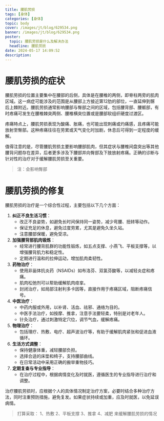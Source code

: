 ```yaml
---
title: 腰肌劳损
tags: [身体]
categories: [身体]
topic: body
cover: /images/jt/blog/629534.png
banner: /images/jt/blog/629534.png
poster:
  topic: 腰肌劳损是什么及解决办法
  headline: 腰肌劳损
date: 2024-05-17 14:09:52
description:
---
```


# 腰肌劳损的症状

腰肌劳损的位置主要集中在腰部的后侧，具体是在腰椎的两侧，即脊柱两旁的肌肉区域。这一病症可能涉及的范围是从腰部上方接近第12肋的部位，一直延伸到髂后上棘附近。腰肌劳损通常影响腰部与臀部之间的区域，包括腰背部、腰骶部，有时疼痛可发生在腰椎棘突两侧、腰椎横突位置或是腰部软组织硬度过渡区。

疼痛特点上，腰肌劳损表现为酸痛、胀痛，也可能出现刺痛或灼痛感，且疼痛可能放射至臀部。这种疼痛往往在劳累或天气变化时加剧，休息后可得到一定程度的缓解。

值得注意的是，尽管腰肌劳损主要影响腰部肌肉，但其症状与腰椎间盘突出等其他腰背问题存在差异，后者更多涉及下腰部并向臀部及下肢放射疼痛。正确的诊断与针对性的治疗对于缓解腰肌劳损至关重要。

> 注：会影响臀部

# 腰肌劳损的修复

腰肌劳损的治疗是一个综合性过程，主要包括以下几个方面：

1. **纠正不良生活习惯**：
   - 改正不良姿势，如避免长时间保持同一姿势，减少弯腰、扭转等动作。
   - 保证充足的休息，避免过度劳累，尤其是避免久坐久站。
   - 注意腰部保暖，避免受凉。
2. **加强腰背部肌肉锻炼**：
   - 经常进行腰背肌群的功能性锻炼，如五点支撑、小燕飞、平板支撑等，以增强腰背肌力和稳定性。
   - 定期进行温和的拉伸运动，增加肌肉柔韧性。
3. **药物治疗**：
   - 使用非甾体抗炎药（NSAIDs）如布洛芬、双氯芬酸等，以减轻炎症和疼痛。
   - 肌肉松弛剂可以帮助缓解肌肉痉挛。
   - 封闭治疗，如局部注射利多卡因等，直接作用于疼痛区域，阻断疼痛信号。
4. **中医治疗**：
   - 中药内服或外用，以补肾、活血、祛邪、通络为目的。
   - 中医手法治疗，如按摩、推拿，注意手法要轻柔，特别是对老年人。
   - 针灸治疗，通过刺激特定穴位，调节气血，缓解疼痛。
5. **物理治疗**：
   - 包括理疗、热敷、电疗、超声波治疗等，有助于缓解肌肉紧张和促进血液循环。
6. **生活方式调整**：
   - 保持健康体重，减轻腰部负担。
   - 选择合适的床垫和椅子，支持腰部曲线。
   - 在日常活动中采用正确的搬举重物技巧。
7. **定期复查与专业指导**：
   - 在治疗过程中，根据病情变化及时就医，遵循医生的专业指导进行治疗和调整。

治疗腰肌劳损时，应根据个人的具体情况制定治疗方案，必要时结合多种治疗方法，同时注重预防措施，避免复发。如果症状持续或加重，应及时就医，以免延误病情。

> 打算采取：
> 1、热敷  2、平板支撑 3、推拿 4、减肥  来缓解腰肌劳损的情况
